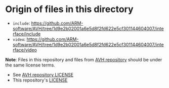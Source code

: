 # Origin of files in this directory

- `include`: https://github.com/ARM-software/AVH/tree/1d9e2b02001a6e5d8f2fd622e5cf301144604007/interface/include
- `video`: https://github.com/ARM-software/AVH/tree/1d9e2b02001a6e5d8f2fd622e5cf301144604007/interface/video

**Note**: Files in this repository and files from [AVH repository](https://github.com/ARM-software/AVH/)
should be under the same license terms.

* See [AVH repository LICENSE](https://github.com/ARM-software/AVH/blob/1d9e2b02001a6e5d8f2fd622e5cf301144604007/LICENSE)
* This repository's [LICENSE](../../../LICENSE)
